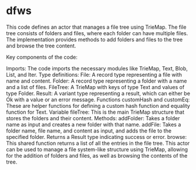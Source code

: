 # dfws

This code defines an actor that manages a file tree using TrieMap. The file tree consists of folders and files, where each folder can have multiple files. The implementation provides methods to add folders and files to the tree and browse the tree content.

Key components of the code:

Imports: The code imports the necessary modules like TrieMap, Text, Blob, List, and Iter.
Type definitions:
File: A record type representing a file with name and content.
Folder: A record type representing a folder with a name and a list of files.
FileTree: A TrieMap with keys of type Text and values of type Folder.
Result: A variant type representing a result, which can either be Ok with a value or an error message.
Functions customHash and customEq: These are helper functions for defining a custom hash function and equality function for Text.
Variable fileTree: This is the main TrieMap structure that stores the folders and their content.
Methods:
addFolder: Takes a folder name as input and creates a new folder with that name.
addFile: Takes a folder name, file name, and content as input, and adds the file to the specified folder. Returns a Result type indicating success or error.
browse: This shared function returns a list of all the entries in the file tree.
This actor can be used to manage a file system-like structure using TrieMap, allowing for the addition of folders and files, as well as browsing the contents of the tree.
